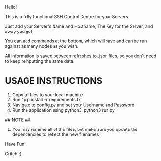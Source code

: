 Hello!

This is a fully functional SSH Control Centre for your Servers.

Just add your Server's Name and Hostname, The Key for the Server, and away you go!

You can add commands at the bottom, which will save and can be run against as many nodes as you wish.

All information is saved between refreshes to .json files, so you don't need to keep reinputting the same data.

# USAGE INSTRUCTIONS

1. Copy all files to your local machine
2. Run "pip install -r requirements.txt
3. Navigate to config.py and set your Username and Password
4. Run the application using python3: python3 run.py

## NOTE ##

1. You may rename all of the files, but make sure you update the dependencies to reflect the new filenames 

Have Fun!

Critch :)
